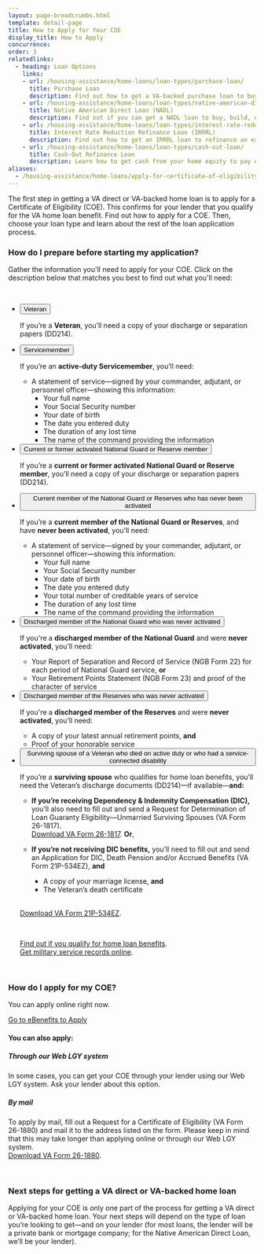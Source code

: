 ```yaml
---
layout: page-breadcrumbs.html
template: detail-page
title: How to Apply for Your COE
display_title: How to Apply
concurrence:
order: 3
relatedlinks:
  - heading: Loan Options
    links:
    - url: /housing-assistance/home-loans/loan-types/purchase-loan/
      title: Purchase Loan
      description: Find out how to get a VA-backed purchase loan to buy a home.
    - url: /housing-assistance/home-loans/loan-types/native-american-direct-loan/
      title: Native American Direct Loan (NADL)
      description: Find out if you can get a NADL loan to buy, build, or improve a home on Federal Trust Land.
    - url: /housing-assistance/home-loans/loan-types/interest-rate-reduction-loan/
      title: Interest Rate Reduction Refinance Loan (IRRRL)
      description: Find out how to get an IRRRL loan to refinance an existing loan.
    - url: /housing-assistance/home-loans/loan-types/cash-out-loan/
      title: Cash-Out Refinance Loan
      description: Learn how to get cash from your home equity to pay off debts, pay for school, or take care of other needs.
aliases:
  - /housing-assistance/home-loans/apply-for-certificate-of-eligibility/
---
```


<div class="va-introtext">

The first step in getting a VA direct or VA-backed home loan is to apply for a Certificate of Eligibility (COE). This confirms for your lender that you qualify for the VA home loan benefit. Find out how to apply for a COE. Then, choose your loan type and learn about the rest of the loan application process.

</div>

### How do I prepare before starting my application?

Gather the information you'll need to apply for your COE. Click on the description below that matches you best to find out what you'll need:

<br>

<ul class="usa-accordion" aria-multiselectable="true">
<li>
<button class="usa-button-unstyled usa-accordion-button" aria-controls="apply-coe-veteran">Veteran</button>
<div id="apply-coe-veteran" class="usa-accordion-content">

If you’re a **Veteran**, you’ll need a copy of your discharge or separation papers (DD214).

</div>
</li>
<li>
<button class="usa-button-unstyled usa-accordion-button" aria-controls="apply-coe-active-duty">Servicemember</button>
<div id="apply-coe-active-duty" class="usa-accordion-content">

If you’re an **active-duty Servicemember**, you’ll need:

* A statement of service—signed by your commander, adjutant, or personnel officer—showing this information:
  * Your full name
  * Your Social Security number
  * Your date of birth
  * The date you entered duty
  * The duration of any lost time
  * The name of the command providing the information

</div>
</li>
<li>
<button class="usa-button-unstyled usa-accordion-button" aria-controls="apply-coe-activated">Current or former activated National Guard or Reserve member</button>
<div id="apply-coe-activated" class="usa-accordion-content">

If you’re a **current or former activated National Guard or Reserve member**, you’ll need a copy of your discharge or separation papers (DD214).

</div>
</li>
<li>
<button class="usa-button-unstyled usa-accordion-button" aria-controls="apply-coe-not-activated">Current member of the National Guard or Reserves who has never been activated</button>
<div id="apply-coe-not-activated" class="usa-accordion-content">

If you’re a **current member of the National Guard or Reserves**, and have **never been activated**, you’ll need:

* A statement of service—signed by your commander, adjutant, or personnel officer—showing this information:
  * Your full name
  * Your Social Security number
  * Your date of birth
  * The date you entered duty
  * Your total number of creditable years of service
  * The duration of any lost time
  * The name of the command providing the information

</div>
</li>
<li>
<button class="usa-button-unstyled usa-accordion-button" aria-controls="apply-coe-discharged-ng">Discharged member of the National Guard who was never activated</button>
<div id="apply-coe-discharged-ng" class="usa-accordion-content">

If you're a **discharged member of the National Guard** and were **never activated**, you’ll need:

* Your Report of Separation and Record of Service (NGB Form 22) for each period of National Guard service, **or**
* Your Retirement Points Statement (NGB Form 23) and proof of the character of service

</div>
</li>
<li>
<button class="usa-button-unstyled usa-accordion-button" aria-controls="apply-coe-discharged-reserves">Discharged member of the Reserves who was never activated</button>
<div id="apply-coe-discharged-reserves" class="usa-accordion-content">

If you're a **discharged member of the Reserves** and were **never activated**, you’ll need:

* A copy of your latest annual retirement points, **and**
* Proof of your honorable service

</div>
</li>
<li>
<button class="usa-button-unstyled usa-accordion-button" aria-controls="apply-coe-survivor">Surviving spouse of a Veteran who died on active duty or who had a service-connected disability</button>
<div id="apply-coe-survivor" class="usa-accordion-content">

If you’re a **surviving spouse** who qualifies for home loan benefits, you’ll need the Veteran’s discharge documents (DD214)—if available—**and:**

- **If you’re receiving Dependency &amp; Indemnity Compensation (DIC),** you’ll also need to fill out and send a Request for Determination of Loan Guaranty Eligibility—Unmarried Surviving Spouses (VA Form 26-1817). <br>
[Download VA Form 26-1817](https://www.vba.va.gov/pubs/forms/VBA-26-1817-ARE.pdf). **Or**,
- **If you’re not receiving DIC benefits,** you’ll need to fill out and send an Application for DIC, Death Pension and/or Accrued Benefits (VA Form 21P-534EZ), **and**
  - A copy of your marriage license, **and**
  - The Veteran’s death certificate

  <br>
 [Download VA Form 21P-534EZ](https://www.vba.va.gov/pubs/forms/VBA-21P-534EZ-ARE.pdf).

 <br>

 [Find out if you qualify for home loan benefits](/housing-assistance/home-loans/eligibility/). <br />
 [Get military service records online](https://www.archives.gov/veterans/military-service-records/).

</div>
</li>
</ul>

<!-- </li>

<li class="process-step list-two"> -->

<br>

### How do I apply for my COE?

You can apply online right now.

<a class="usa-button-primary va-button-primary" href="https://www.ebenefits.va.gov/ebenefits/about/feature?feature=cert-of-eligibility-home-loan">Go to eBenefits to Apply</a>

#### You can also apply:

##### Through our Web LGY system
In some cases, you can get your COE through your lender using our Web LGY system. Ask your lender about this option.

##### By mail
To apply by mail, fill out a Request for a Certificate of Eligibility (VA Form 26-1880) and mail it to the address listed on the form. Please keep in mind that this may take longer than applying online or through our Web LGY system. <br>
[Download VA Form 26-1880](https://www.vba.va.gov/pubs/forms/vba-26-1880-are.pdf).

<!-- </li>
</ol> -->

<br>

### Next steps for getting a VA direct or VA-backed home loan

Applying for your COE is only one part of the process for getting a VA direct or VA-backed home loan. Your next steps will depend on the type of loan you’re looking to get—and on your lender (for most loans, the lender will be a private bank or mortgage company; for the Native American Direct Loan, we’ll be your lender).

 

